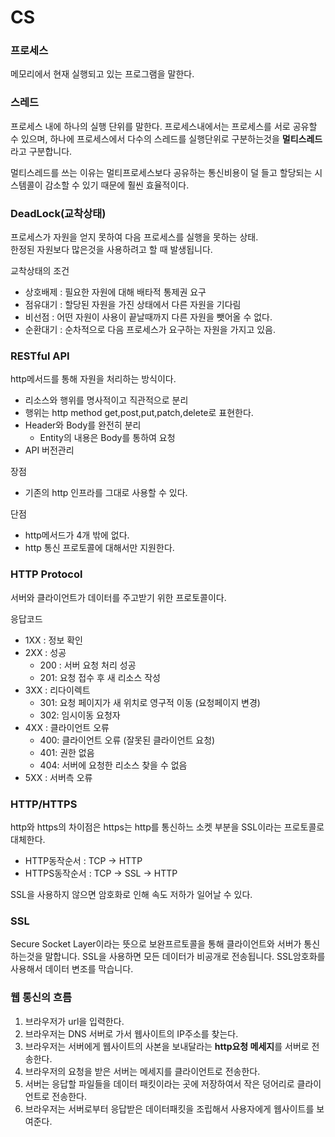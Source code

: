 # CS
### 프로세스
메모리에서 현재 실행되고 있는 프로그램을 말한다.

### 스레드
프로세스 내에 하나의 실행 단위를 말한다. 프로세스내에서는 프로세스를 서로 공유할 수 있으며, 하나에 프로세스에서 다수의 스레드를 실행단위로 구분하는것을 **멀티스레드**라고 구분합니다.

멀티스레드를 쓰는 이유는 멀티프로세스보다 공유하는 통신비용이 덜 들고 할당되는 시스템콜이 감소할 수 있기 때문에 훨씬 효율적이다.

### DeadLock(교착상태)
프로세스가 자원을 얻지 못하여 다음 프로세스를 실행을 못하는 상태.<br>
한정된 자원보다 많은것을 사용하려고 할 때 발생됩니다.

교착상태의 조건
+ 상호배제 : 필요한 자원에 대해 배타적 통제권 요구
+ 점유대기 : 할당된 자원을 가진 상태에서 다른 자원을 기다림
+ 비선점 :  어떤 자원이 사용이 끝날때까지 다른 자원을 뺏어올 수 없다.
+ 순환대기 : 순차적으로 다음 프로세스가 요구하는 자원을 가지고 있음.

### RESTful API
http메서드를 통해 자원을 처리하는 방식이다.
+ 리소스와 행위를 명사적이고 직관적으로 분리
+ 행위는 http method get,post,put,patch,delete로 표현한다.
+ Header와 Body를 완전히 분리
    + Entity의 내용은 Body를 통하여 요청
+ API 버전관리

장점
+ 기존의 http 인프라를 그대로 사용할 수 있다.

단점
+ http메서드가 4개 밖에 없다.
+ http 통신 프로토콜에 대해서만 지원한다.


### HTTP Protocol
서버와 클라이언트가 데이터를 주고받기 위한 프로토콜이다.

응답코드
+ 1XX : 정보 확인
+ 2XX : 성공
    + 200 : 서버 요청 처리 성공
    + 201: 요청 접수 후 새 리소스 작성
+ 3XX : 리다이렉트
    + 301: 요청 페이지가 새 위치로 영구적 이동 (요청페이지 변경)
    + 302: 임시이동 요청자
+ 4XX : 클라이언트 오류
    + 400: 클라이언트 오류 (잘못된 클라이언트 요청)
    + 401: 권한 없음
    + 404: 서버에 요청한 리소스 찾을 수 없음
+ 5XX : 서버측 오류

### HTTP/HTTPS
http와 https의 차이점은 https는 http를 통신하느 소켓 부분을 SSL이라는 프로토콜로 대체한다.

+ HTTP동작순서 : TCP -> HTTP
+ HTTPS동작순서 : TCP -> SSL -> HTTP

SSL을 사용하지 않으면 암호화로 인해 속도 저하가 일어날 수 있다.

### SSL
Secure Socket Layer이라는 뜻으로 보완프르토콜을 통해 클라이언트와 서버가 통신하는것을 말합니다.
SSL을 사용하면 모든 데이터가 비공개로 전송됩니다.
SSL암호화를 사용해서 데이터 변조를 막습니다.

### 웹 통신의 흐름
1. 브라우저가 url을 입력한다.
2. 브라우저는 DNS 서버로 가서 웹사이트의 IP주소를 찾는다.
3. 브라우저는 서버에게 웹사이트의 사본을 보내달라는 **http요청 메세지**를 서버로 전송한다.
4. 브라우저의 요청을 받은 서버는 메세지를 클라이언트로 전송한다.
5. 서버는 응답할 파일들을 데이터 패킷이라는 곳에 저장하여서 작은 덩어리로 클라이언트로 전송한다.
6. 브라우저는 서버로부터 응답받은 데이터패킷을 조립해서 사용자에게 웹사이트를 보여준다.